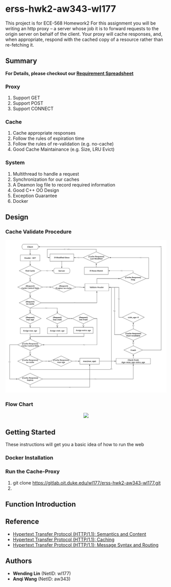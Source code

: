 # erss-hwk2-aw343-wl177

This project is for ECE-568 Homework2
For this assignment you will be writing an http proxy – a server whose job it is to forward requests to the origin server on behalf of the client. Your proxy will cache responses, and, when
appropriate, respond with the cached copy of a resource rather than re-fetching it. 

## Summary

**For Details, please checkout our [Requirement Spreadsheet](https://gitlab.oit.duke.edu/wl177/erss-hwk2-aw343-wl177/blob/master/src/SpreadSheet.xlsx)**

### Proxy
1. Support GET
2. Support POST
3. Support CONNECT

### Cache
1. Cache appropriate responses
2. Follow the rules of expiration time
3. Follow the rules of re-validation (e.g. no-cache)
4. Good Cache Maintainance (e.g. Size, LRU Evict)

### System 
1. Multithread to handle a request
2. Synchronization for our caches
3. A Deamon log file to record required information
4. Good C++ OO Design
5. Exception Guarantee
6. Docker

## Design

### Cache Validate Procedure
<div align=center><img  src="src/cache_validate.jpg"/></div>

### Flow Chart
<div align=center><img  src="pic/flowchart.png"/></div>

## Getting Started
These instructions will get you a basic idea of how to run the web

### Docker Installation


### Run the Cache-Proxy
1. git clone https://gitlab.oit.duke.edu/wl177/erss-hwk2-aw343-wl177.git
2. 



## Function Introduction




## Reference

* [Hypertext Transfer Protocol (HTTP/1.1): Semantics and Content](https://tools.ietf.org/html/rfc7231)
* [Hypertext Transfer Protocol (HTTP/1.1): Caching](https://tools.ietf.org/html/rfc7234) 
* [Hypertext Transfer Protocol (HTTP/1.1): Message Syntax and Routing](https://tools.ietf.org/html/rfc7230) 

## Authors

* **Wending Lin** (NetID: wl177)
* **Anqi Wang** (NetID: aw343)